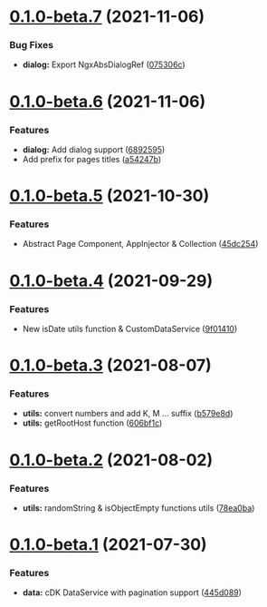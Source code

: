 # [0.1.0-beta.7](https://github.com/wanoo21/ngx-abstract/compare/v0.1.0-beta.6...v0.1.0-beta.7) (2021-11-06)


### Bug Fixes

* **dialog:** Export NgxAbsDialogRef ([075306c](https://github.com/wanoo21/ngx-abstract/commit/075306cb0ed69c8c372ca8905e43ec483e5178c5))

# [0.1.0-beta.6](https://github.com/wanoo21/ngx-abstract/compare/v0.1.0-beta.5...v0.1.0-beta.6) (2021-11-06)


### Features

* **dialog:** Add dialog support ([6892595](https://github.com/wanoo21/ngx-abstract/commit/689259523b1d44ba9164c42e71036491b5761a23))
* Add prefix for pages titles ([a54247b](https://github.com/wanoo21/ngx-abstract/commit/a54247bae8393d087b15ca5d395af5af2154dee2))

# [0.1.0-beta.5](https://github.com/wanoo21/ngx-abstract/compare/v0.1.0-beta.4...v0.1.0-beta.5) (2021-10-30)


### Features

* Abstract Page Component, AppInjector & Collection ([45dc254](https://github.com/wanoo21/ngx-abstract/commit/45dc254a3c3ab0a00b7b0c67c527dba890b81d49))

# [0.1.0-beta.4](https://github.com/wanoo21/ngx-abstract/compare/v0.1.0-beta.3...v0.1.0-beta.4) (2021-09-29)


### Features

* New isDate utils function & CustomDataService ([9f01410](https://github.com/wanoo21/ngx-abstract/commit/9f014104fa501dd08c276d7292bc17fdd2fd04b8))

# [0.1.0-beta.3](https://github.com/wanoo21/ngx-abstract/compare/v0.1.0-beta.2...v0.1.0-beta.3) (2021-08-07)


### Features

* **utils:** convert numbers and add K, M ... suffix ([b579e8d](https://github.com/wanoo21/ngx-abstract/commit/b579e8d3d2c10366eddcaa228cc6a6a0c970fe5d))
* **utils:** getRootHost function ([606bf1c](https://github.com/wanoo21/ngx-abstract/commit/606bf1c18fae95bb823d46e0283434717eb6a2bb))

# [0.1.0-beta.2](https://github.com/wanoo21/ngx-abstract/compare/v0.1.0-beta.1...v0.1.0-beta.2) (2021-08-02)


### Features

* **utils:** randomString & isObjectEmpty functions utils ([78ea0ba](https://github.com/wanoo21/ngx-abstract/commit/78ea0ba3fa0a6185d4d08dad46ff8ca9023c998f))

# [0.1.0-beta.1](https://github.com/wanoo21/ngx-abstract/compare/v0.0.2...v0.1.0-beta.1) (2021-07-30)


### Features

* **data:** cDK DataService with pagination support ([445d089](https://github.com/wanoo21/ngx-abstract/commit/445d0896fdaca79994e4064fa3269e50e6745316))
